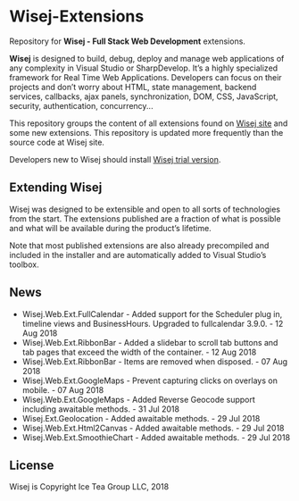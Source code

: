 Wisej-Extensions
====

Repository for __Wisej - Full Stack Web Development__ extensions.

__Wisej__ is designed to build, debug, deploy and manage web applications of any complexity in Visual Studio or SharpDevelop. It’s a highly specialized framework for Real Time Web Applications. Developers can focus on their projects and don’t worry about HTML, state management, backend services, callbacks, ajax panels, synchronization, DOM, CSS, JavaScript, security, authentication, concurrency...

This repository groups the content of all extensions found on [Wisej site](https://wisej.com/extensions/) and some new extensions. This repository is updated more frequently than the source code at Wisej site.

Developers new to Wisej should install [Wisej trial version](https://wisej.com/#buy).

## Extending Wisej

Wisej was designed to be extensible and open to all sorts of technologies from the start. The extensions published are a fraction of what is possible and what will be available during the product’s lifetime.

Note that most published extensions are also already precompiled and included in the installer and are automatically added to Visual Studio’s toolbox.

## News

* Wisej.Web.Ext.FullCalendar - Added support for the Scheduler plug in, timeline views and BusinessHours. Upgraded to fullcalendar 3.9.0. - 12 Aug 2018
* Wisej.Web.Ext.RibbonBar - Added a slidebar to scroll tab buttons and tab pages that exceed the width of the container. - 12 Aug 2018
* Wisej.Web.Ext.RibbonBar - Items are removed when disposed. - 07 Aug 2018
* Wisej.Web.Ext.GoogleMaps - Prevent capturing clicks on overlays on mobile. - 07 Aug 2018
* Wisej.Web.Ext.GoogleMaps - Added Reverse Geocode support including awaitable methods. - 31 Jul 2018
* Wisej.Ext.Geolocation - Added awaitable methods. - 29 Jul 2018
* Wisej.Web.Ext.Html2Canvas - Added awaitable methods. - 29 Jul 2018
* Wisej.Web.Ext.SmoothieChart - Added awaitable methods. - 29 Jul 2018

License
-------
Wisej is Copyright Ice Tea Group LLC, 2018
